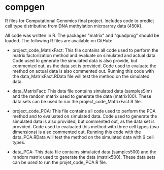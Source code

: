 # compgen
R files for Computational Genomics final project. Includes code to predict cell type distributino from DNA methylation microarray data (450K). 

All code was written in R.  The packages "matrix" and "quadprog" should be loaded.  The following R files are available on GitHub:

- project_code_MatrixFact: This file contains all code used to perform the matrix factorization method and evaluate on simulated and actual data. Code used to generate the simulated data is also provide, but commented out, as the data set is provided.  Code used to evaluate the method on actual data is also commented out.  Running this code with the data_MatrixFact.RData file will test the method on the simulated data.

- data_MatrixFact: This data file contains simulated data (samplesSim) and the random matrix used to generate the data (matrix100).  These data sets can be used to run the project_code_MatrixFact.R file.

- project_code_PCA: This file contains all code used to perform the PCA method and to evaluated on simulated data.  Code used to generate the simulated data is also provided, but commented out, as the data set is provided.  Code used to evaluated this method with three cell types (two dimensions) is also commented out.  Running this code with the data_PCA.RData will test the method on the simulated data with 6 cell types.

- data_PCA: This data file contains simulated data (samples500) and the random matrix used to generate the data (matrix500).  These data sets can be used to run the projet_code_PCA.R file.
